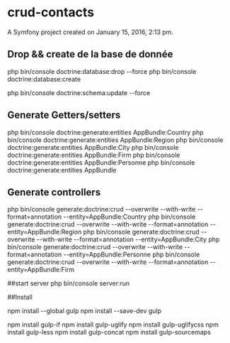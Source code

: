 # crud-contacts


A Symfony project created on January 15, 2016, 2:13 pm.


## Drop && create de la base de donnée
php bin/console doctrine:database:drop --force
php bin/console doctrine:database:create

php bin/console doctrine:schema:update --force

## Generate Getters/setters
php bin/console doctrine:generate:entities AppBundle:Country
php bin/console doctrine:generate:entities AppBundle:Region
php bin/console doctrine:generate:entities AppBundle:City
php bin/console doctrine:generate:entities AppBundle:Firm
php bin/console doctrine:generate:entities AppBundle:Personne
php bin/console doctrine:generate:entities AppBundle


## Generate controllers
php bin/console generate:doctrine:crud --overwrite --with-write  --format=annotation --entity=AppBundle:Country
php bin/console generate:doctrine:crud --overwrite --with-write  --format=annotation --entity=AppBundle:Region
php bin/console generate:doctrine:crud --overwrite --with-write  --format=annotation --entity=AppBundle:City
php bin/console generate:doctrine:crud --overwrite --with-write  --format=annotation --entity=AppBundle:Personne
php bin/console generate:doctrine:crud --overwrite --with-write  --format=annotation --entity=AppBundle:Firm


##start server
php bin/console server:run


##Install

npm install --global gulp
npm install --save-dev gulp

npm install gulp-if
npm install gulp-uglify
npm install gulp-uglifycss
npm install gulp-less
npm install gulp-concat
npm install gulp-sourcemaps
